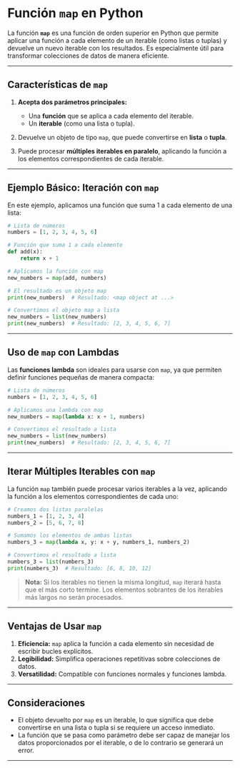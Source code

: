 # Función `map` en Python

La función **`map`** es una función de orden superior en Python que permite aplicar una función a cada elemento de un iterable (como listas o tuplas) y devuelve un nuevo iterable con los resultados. Es especialmente útil para transformar colecciones de datos de manera eficiente.

---

## Características de `map`

1. **Acepta dos parámetros principales:**

   - Una **función** que se aplica a cada elemento del iterable.
   - Un **iterable** (como una lista o tupla).

2. Devuelve un objeto de tipo `map`, que puede convertirse en **lista** o **tupla**.

3. Puede procesar **múltiples iterables en paralelo**, aplicando la función a los elementos correspondientes de cada iterable.

---

## Ejemplo Básico: Iteración con `map`

En este ejemplo, aplicamos una función que suma 1 a cada elemento de una lista:

```python
# Lista de números
numbers = [1, 2, 3, 4, 5, 6]

# Función que suma 1 a cada elemento
def add(x):
    return x + 1

# Aplicamos la función con map
new_numbers = map(add, numbers)

# El resultado es un objeto map
print(new_numbers)  # Resultado: <map object at ...>

# Convertimos el objeto map a lista
new_numbers = list(new_numbers)
print(new_numbers)  # Resultado: [2, 3, 4, 5, 6, 7]
```

---

## Uso de `map` con Lambdas

Las **funciones lambda** son ideales para usarse con `map`, ya que permiten definir funciones pequeñas de manera compacta:

```python
# Lista de números
numbers = [1, 2, 3, 4, 5, 6]

# Aplicamos una lambda con map
new_numbers = map(lambda x: x + 1, numbers)

# Convertimos el resultado a lista
new_numbers = list(new_numbers)
print(new_numbers)  # Resultado: [2, 3, 4, 5, 6, 7]
```

---

## Iterar Múltiples Iterables con `map`

La función `map` también puede procesar varios iterables a la vez, aplicando la función a los elementos correspondientes de cada uno:

```python
# Creamos dos listas paralelas
numbers_1 = [1, 2, 3, 4]
numbers_2 = [5, 6, 7, 8]

# Sumamos los elementos de ambas listas
numbers_3 = map(lambda x, y: x + y, numbers_1, numbers_2)

# Convertimos el resultado a lista
numbers_3 = list(numbers_3)
print(numbers_3)  # Resultado: [6, 8, 10, 12]
```

> **Nota:** Si los iterables no tienen la misma longitud, `map` iterará hasta que el más corto termine. Los elementos sobrantes de los iterables más largos no serán procesados.

---

## Ventajas de Usar `map`

1. **Eficiencia:** `map` aplica la función a cada elemento sin necesidad de escribir bucles explícitos.
2. **Legibilidad:** Simplifica operaciones repetitivas sobre colecciones de datos.
3. **Versatilidad:** Compatible con funciones normales y funciones lambda.

---

## Consideraciones

- El objeto devuelto por `map` es un iterable, lo que significa que debe convertirse en una lista o tupla si se requiere un acceso inmediato.
- La función que se pasa como parámetro debe ser capaz de manejar los datos proporcionados por el iterable, o de lo contrario se generará un error.

---
